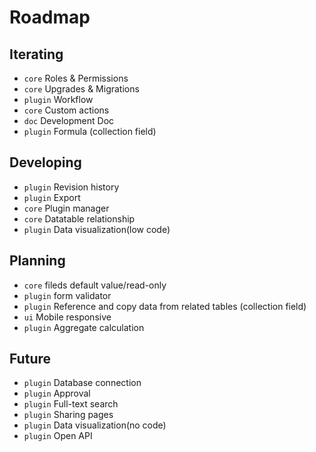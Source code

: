 # Roadmap

## Iterating

- `core` Roles & Permissions
- `core` Upgrades & Migrations
- `plugin` Workflow
- `core` Custom actions
- `doc` Development Doc
- `plugin` Formula (collection field)

## Developing

- `plugin` Revision history
- `plugin` Export
- `core` Plugin manager
- `core` Datatable relationship
- `plugin` Data visualization(low code)

## Planning

- `core` fileds default value/read-only
- `plugin` form validator
- `plugin` Reference and copy data from related tables (collection field)
- `ui` Mobile responsive
- `plugin` Aggregate calculation

## Future

- `plugin` Database connection
- `plugin` Approval
- `plugin` Full-text search
- `plugin` Sharing pages
- `plugin` Data visualization(no code)
- `plugin` Open API
